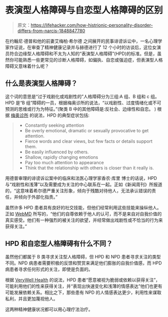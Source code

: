 # 表演型人格障碍与自恋型人格障碍的区别

> 原文：<https://lifehacker.com/how-histrionic-personality-disorder-differs-from-narcis-1848847780>

在约翰尼·德普和他的前妻艾梅柏·希尔德 之间展开的民事诽谤诉讼中，一名心理学家作证说，在审查了精神健康记录并与赫德进行了 12 个小时的访谈后，这位女演员符合边缘型人格障碍和不太为人知的“表演型人格障碍”(HPD)的标准。但是，虽然你可能熟悉一些更常见的诊断人格障碍，如偏执、自恋或强迫症，但表演型人格障碍又意味着什么呢？



## **什么是表演型人格障碍？**

这个词的意思是“过于戏剧化或戏剧性的”人格障碍分为三组:A 组、B 组和 c 组。HPD 是“B 组”障碍的一员，根据梅奥诊所的说法，“以戏剧性、过度情绪化或不可预测的思维或行为为特征。”(聚类 B 中的其他障碍是:反社会、边缘性和自恋。 ) 根据 [梅奥诊所](https://www.mayoclinic.org/diseases-conditions/personality-disorders/symptoms-causes/syc-20354463#:~:text=Cluster%20B%20personality%20disorders%20are,disorder%20and%20narcissistic%20personality%20disorder.) 的说法，HPD 的典型症状包括:

> *   Constantly seeking attention
> *   Be overly emotional, dramatic or sexually provocative to get attention.
> *   Fierce words and clear views, but few facts or details support them.
> *   Be easily influenced by others.
> *   Shallow, rapidly changing emotions
> *   Pay too much attention to appearance
> *   Think that the relationship with others is closer than it really is.

用德普审理的诽谤诉讼案中的临床和法医心理学家香农·库里 博士的话说，HPD 与“戏剧性和浅薄”以及需要成为关注的中心联系在一起。正如《新闻周刊》所报道的，“这意味着希尔德严重关注形象，倾向于残酷对待他人，无法承认错误的责任，并倾向于外部化指责。”

虽然许多 HPD 患者具有良好的社交技能，但他们经常利用这些技能来操纵他人。正如 [WebMD](https://www.webmd.com/mental-health/histrionic-personality-disorder) 所写的，“他们的自尊依赖于他人的认可，而不是来自对自我价值的真实感受。他们有一种强烈的被关注的欲望，并经常做出戏剧性或不恰当的行为来获得关注。”

## HPD 和自恋型人格障碍有什么不同？

虽然他们都属于 B 类寻求关注型人格障碍，但 HPD 和 NPD 患者寻求关注的类型不同。NPD 病患者需要积极的反馈和赞赏来满足他们膨胀的自我价值感，而 HPD 病患者寻求任何形式的关注，即使是负面的。

根据 [VeryWell Health](https://www.verywellhealth.com/histrionic-vs-narcissistic-personality-disorder-5215359) 的说法，HPD 患者“愿意被视为脆弱或依赖以获得关注”，可能利用他们的性来获得关注，并“表现出快速变化和浅薄的情感表达”他们也更有可能发展依赖关系。相比之下，那些患有 NPD 的人情感表达更少，利用性来谋取私利，并且更加蔑视他人。

这两种精神健康状况都可以用心理疗法治疗。